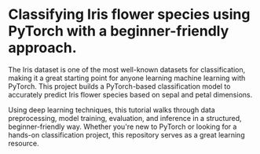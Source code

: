 # Classifying Iris flower species using PyTorch with a beginner-friendly approach.

The Iris dataset is one of the most well-known datasets for classification, making it a great starting point for anyone learning machine learning with PyTorch. This project builds a PyTorch-based classification model to accurately predict Iris flower species based on sepal and petal dimensions.

Using deep learning techniques, this tutorial walks through data preprocessing, model training, evaluation, and inference in a structured, beginner-friendly way. Whether you're new to PyTorch or looking for a hands-on classification project, this repository serves as a great learning resource.
